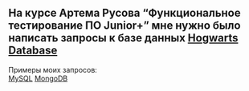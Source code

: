 На курсе Артема Русова “Функциональное тестирование ПО Junior+” мне нужно было написать запросы к базе данных <a href="https://drive.google.com/drive/folders/1iHdNHZPkfIq3y8V6Q7NXZEUmsjyNSlGI" rel="nofollow"> Hogwarts Database</a>
--- 
Примеры моих запросов:
<br>
<a href="https://docs.google.com/document/d/1mZ3IGN30jWFeQktnGLGPYrcbcNo965Nm7Usdty1bW2E/edit?usp=sharing" rel="nofollow">MySQL</a>
<a href="https:" rel="nofollow">MongoDB</a>